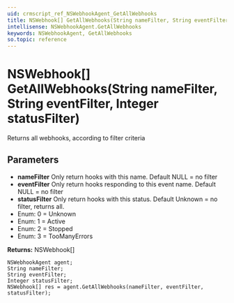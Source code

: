```yaml
---
uid: crmscript_ref_NSWebhookAgent_GetAllWebhooks
title: NSWebhook[] GetAllWebhooks(String nameFilter, String eventFilter, Integer statusFilter)
intellisense: NSWebhookAgent.GetAllWebhooks
keywords: NSWebhookAgent, GetAllWebhooks
so.topic: reference
---
```


# NSWebhook[] GetAllWebhooks(String nameFilter, String eventFilter, Integer statusFilter)

Returns all webhooks, according to filter criteria

## Parameters

* **nameFilter** Only return hooks with this name. Default NULL = no filter
* **eventFilter** Only return hooks responding to this event name. Default NULL = no filter
* **statusFilter** Only return hooks with this status. Default Unknown = no filter, returns all.
* Enum: 0 = Unknown
* Enum: 1 = Active
* Enum: 2 = Stopped
* Enum: 3 = TooManyErrors

**Returns:** NSWebhook[]

```crmscript
NSWebhookAgent agent;
String nameFilter;
String eventFilter;
Integer statusFilter;
NSWebhook[] res = agent.GetAllWebhooks(nameFilter, eventFilter, statusFilter);
```

